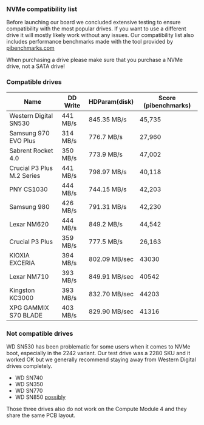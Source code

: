 ### NVMe compatibility list

Before launching our board we concluded extensive testing to ensure compatibility with the most popular drives. If you want to use a different drive it will mostly likely work without any issues. Our compatibility list also includes performance benchmarks made with the tool provided by [pibenchmarks.com](https://pibenchmarks.com)

When purchasing a drive please make sure that you purchase a NVMe drive, not a SATA drive!

### Compatible drives

|Name|DD Write|HDParam(disk)|Score (pibenchmarks)|
|---|---|---|---|
|Western Digital SN530|441 MB/s|845.35 MB/s|45,735|
|Samsung 970 EVO Plus|314 MB/s|776.7 MB/s|27,960|
|Sabrent Rocket 4.0|350 MB/s|773.9 MB/s|47,002|
|Crucial P3 Plus M.2 Series|441 MB/s|798.97 MB/s|40,118|
|PNY CS1030|444 MB/s|744.15 MB/s|42,203|
|Samsung 980|426 MB/s|791.31 MB/s|42,230|
|Lexar NM620|444 MB/s|849.2 MB/s|44,542|
|Crucial P3 Plus|359 MB/s|777.5 MB/s|26,163|
|KIOXIA EXCERIA|394 MB/s|802.09 MB/sec|43030|
|Lexar NM710|393 MB/s|849.91 MB/sec|40542|
|Kingston KC3000|393 MB/s |832.70 MB/sec|44203|
|XPG GAMMIX S70 BLADE|403 MB/s |829.90 MB/sec |41316|


### Not compatible drives

WD SN530 has been problematic for some users when it comes to NVMe boot, especially in the 2242 variant. Our test drive was a 2280 SKU and it worked OK but we generally recommend staying away from Western Digital drives completely. 

- WD SN740
- WD SN350
- WD SN770
- WD SN850 [possibly](https://github.com/raspberrypi/linux/issues/5217)

Those three drives also do not work on the Compute Module 4 and they share the same PCB layout. 
